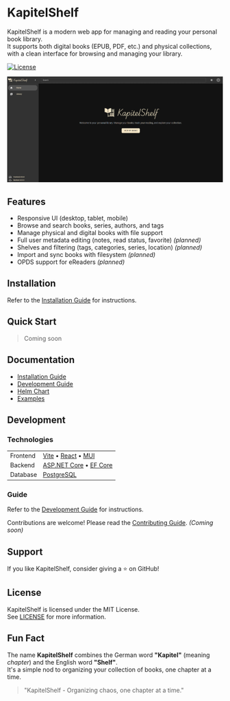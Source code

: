 # KapitelShelf

KapitelShelf is a modern web app for managing and reading your personal book library.  
It supports both digital books (EPUB, PDF, etc.) and physical collections, with a clean interface for browsing and managing your library.

[![License](https://img.shields.io/github/license/thomasmiller01/kapitelshelf?style=flat-square)](./LICENSE)

![Home Page](./docs/.attachments/home_page.png)

## Features

- Responsive UI (desktop, tablet, mobile)
- Browse and search books, series, authors, and tags
- Manage physical and digital books with file support
- Full user metadata editing (notes, read status, favorite) _(planned)_
- Shelves and filtering (tags, categories, series, location) _(planned)_
- Import and sync books with filesystem _(planned)_
- OPDS support for eReaders _(planned)_

## Installation

Refer to the [Installation Guide](docs/installation.md) for instructions.

## Quick Start

> Coming soon

## Documentation

- [Installation Guide](docs/installation.md)
- [Development Guide](docs/development.md)
- [Helm Chart](helm/kapitelshelf/README.md)
- [Examples](examples/README.md)

## Development

### Technologies

|          |                                                                                                                        |
| -------- | ---------------------------------------------------------------------------------------------------------------------- |
| Frontend | [Vite](https://vitejs.dev/) • [React](https://react.dev/) • [MUI](https://mui.com/)                                    |
| Backend  | [ASP.NET Core](https://learn.microsoft.com/en-us/aspnet/core/) • [EF Core](https://learn.microsoft.com/en-us/ef/core/) |
| Database | [PostgreSQL](https://www.postgresql.org/)                                                                              |

### Guide

Refer to the [Development Guide](docs/development.md) for instructions.

Contributions are welcome! Please read the [Contributing Guide](./CONTRIBUTING.md). _(Coming soon)_

## Support

If you like KapitelShelf, consider giving a ⭐ on GitHub!

## License

KapitelShelf is licensed under the MIT License.  
See [LICENSE](./LICENSE) for more information.

## Fun Fact

The name **KapitelShelf** combines the German word **"Kapitel"** (meaning _chapter_) and the English word **"Shelf"**.  
It's a simple nod to organizing your collection of books, one chapter at a time.

> "KapitelShelf - Organizing chaos, one chapter at a time."
